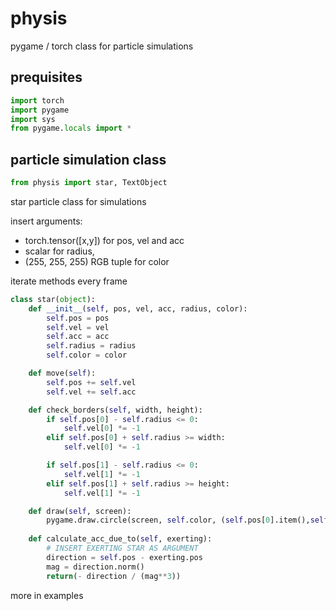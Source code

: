 # physis

 pygame / torch class for particle simulations

## prequisites

```py
import torch
import pygame
import sys
from pygame.locals import *
```

## particle simulation class

```py
from physis import star, TextObject
```

star particle class for simulations

insert arguments:
- torch.tensor([x,y]) for pos, vel and acc
- scalar for radius,
- (255, 255, 255) RGB tuple for color
  
iterate methods every frame

```py
class star(object):
    def __init__(self, pos, vel, acc, radius, color):
        self.pos = pos
        self.vel = vel
        self.acc = acc
        self.radius = radius
        self.color = color

    def move(self):
        self.pos += self.vel
        self.vel += self.acc

    def check_borders(self, width, height):
        if self.pos[0] - self.radius <= 0:
            self.vel[0] *= -1 
        elif self.pos[0] + self.radius >= width:
            self.vel[0] *= -1

        if self.pos[1] - self.radius <= 0:
            self.vel[1] *= -1
        elif self.pos[1] + self.radius >= height:
            self.vel[1] *= -1

    def draw(self, screen):
        pygame.draw.circle(screen, self.color, (self.pos[0].item(),self.pos[1].item()), self.radius)
        
    def calculate_acc_due_to(self, exerting):
        # INSERT EXERTING STAR AS ARGUMENT
        direction = self.pos - exerting.pos
        mag = direction.norm()
        return(- direction / (mag**3))
```

more in examples
